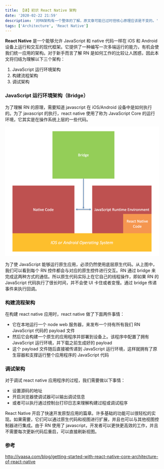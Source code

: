 ```yaml
---
title: 【译】初识 React Native 架构
date: '2020-02-22 21:59'
description: '对RN架构有一个整体的了解，原文章可能已过时但核心原理应该是不变的。'
tags: ['Architecture', 'React Native']
---
```


**React Native** 是一个能够允许 JavaScript 和 native 代码一样在 iOS 和 Android 设备上运行和交互的现代框架。它提供了一种编写一次多端运行的能力，有机会使我们统一应用的架构。对于新手而言了解 RN 是如何工作的比较让人困惑，因此本文将归结为理解以下三个架构：

1. JavaScript 运行环境架构
2. 构建流程架构
3. 调试架构

### JavaScript 运行环境架构（Bridge）

为了理解 RN 的原理，需要知道 javascript 在 iOS/Android 设备中是如何执行的。为了 javascript 的执行，react native 使用了称为 JavaScript Core 的运行环境，它其实是在操作系统上层的一些代码。

![architecture of rn](architecture-of-rn.png)

为了使 JavaScript 能够运行原生应用，必须仍然使用底层原生代码。从上图中，我们可以看到每个 RN 控件都会与对应的原生控件进行交互。RN 通过 bridge 来完成这两种方式的通信。所以原生代码实际上在它自己的线程操作，即如果 RN 的 JavaScript 代码执行了很长时间，并不会使 UI 卡住或者变慢。通过 bridge 传递事件来执行回调。

### 构建流程架构

在构建 react native 应用时，react native 做了下面两件事情：

- 它在本地运行一个 node web 服务器，来发布一个持有所有我们 RN JavaScript 代码的 payload 文件
- 然后它会构建一个原生的应用程序并部署到设备上。该程序中配置了拥有 JavaScript 运行环境，并下载之前生成好的 payload
- 这个 payload 文件随后直接被传递到 JavaScript 运行环境，这样就拥有了原生容器和支撑运行整个应用程序的 JavaScript 代码

### 调试架构

对于调试 react native 应用程序的过程，我们需要做以下事情：

- 设置源码的地址
- 开启浏览器使调试器可以输出调试信息
- 或者可以执行通过控制台打印日志来理解构建过程或调试程序

React Native 开启了快速开发原型应用的篇章。许多基础的功能可以很轻松的实现。如果需要，它们可以通过原生代码和视图进行扩展，并且也可以与其他视图控制器进行集成。由于 RN 使用了 javascript，开发者可以更快更高效的工作，并且不需要每次更新代码后重启，可以直接刷新视图。

### 参考

<http://jyaasa.com/blog/getting-started-with-react-native-core-architecture-of-react-native>
